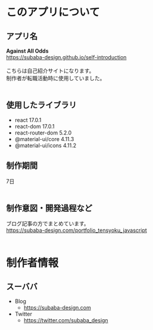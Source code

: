 # このアプリについて

## アプリ名
<strong>Against All Odds</strong> 
<br/>
https://subaba-design.github.io/self-introduction
</br>
<br/>
こちらは自己紹介サイトになります。
<br/>
制作者が転職活動時に使用していました。
<br/>
<br/>

## 使用したライブラリ

* react 17.0.1
* react-dom 17.0.1
* react-router-dom 5.2.0
* @material-ui/core 4.11.3
* @material-ui/icons 4.11.2

## 制作期間
7日
<br/>
<br/>

## 制作意図・開発過程など
ブログ記事の方でまとめています。
<br/>
https://subaba-design.com/portfolio_tensyoku_javascript
<br/>
<br/>

# 制作者情報

## スーババ
* Blog
    * https://subaba-design.com
* Twitter
    * https://twitter.com/subaba_design
<br/>
<br/>
